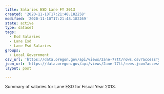 ```yaml
---
title: Salaries ESD Lane FY 2013
created: '2020-11-10T17:21:48.182258'
modified: '2020-11-10T17:21:48.182269'
state: active
type: dataset
tags:
  - Esd Salaries
  - Lane Esd
  - Lane Esd Salaries
groups:
  - Local Government
csv_url: 'https://data.oregon.gov/api/views/2ane-77tt/rows.csv?accessType=DOWNLOAD'
json_url: 'https://data.oregon.gov/api/views/2ane-77tt/rows.json?accessType=DOWNLOAD'
layout: post

---
```

Summary of salaries for Lane ESD for Fiscal Year 2013.
